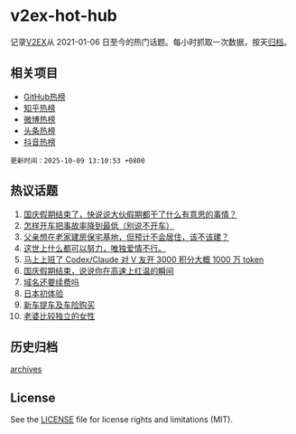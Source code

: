 # v2ex-hot-hub

 记录[V2EX](https://www.v2ex.com/)从 2021-01-06 日至今的热门话题。每小时抓取一次数据，按天[归档](archives)。
 
 ## 相关项目

- [GitHub热榜](https://github.com/lonnyzhang423/github-hot-hub)
- [知乎热榜](https://github.com/lonnyzhang423/zhihu-hot-hub)
- [微博热榜](https://github.com/lonnyzhang423/weibo-hot-hub)
- [头条热榜](https://github.com/lonnyzhang423/toutiao-hot-hub)
- [抖音热榜](https://github.com/lonnyzhang423/douyin-hot-hub)


 `更新时间：2025-10-09 13:10:53 +0800`

## 热议话题

1. [国庆假期结束了，快说说大伙假期都干了什么有意思的事情？](https://www.v2ex.com/t/1163783)
1. [怎样开车把事故率降到最低（别说不开车）](https://www.v2ex.com/t/1163725)
1. [父亲想在老家建房保宅基地，但预计不会居住，该不该建？](https://www.v2ex.com/t/1163795)
1. [这世上什么都可以努力，唯独爱情不行。](https://www.v2ex.com/t/1163697)
1. [马上上班了 Codex/Claude 对 V 友开 3000 积分大概 1000 万 token](https://www.v2ex.com/t/1163760)
1. [国庆假期结束，说说你在高速上红温的瞬间](https://www.v2ex.com/t/1163792)
1. [域名还要续费吗](https://www.v2ex.com/t/1163751)
1. [日本初体验](https://www.v2ex.com/t/1163825)
1. [新车提车及车险购买](https://www.v2ex.com/t/1163781)
1. [老婆比较独立的女性](https://www.v2ex.com/t/1163804)

## 历史归档

[archives](archives)

## License

See the [LICENSE](LICENSE) file for license rights and limitations (MIT).
